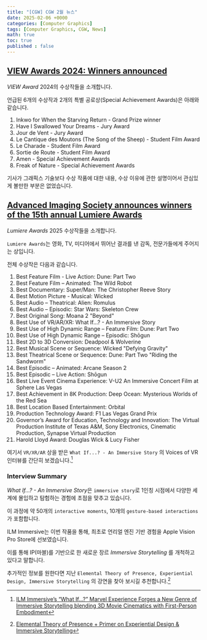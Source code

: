 ```yaml
---
title: "[CGW] CGW 2월 뉴스"
date: 2025-02-06 +0000
categories: [Computer Graphics]
tags: [Computer Graphics, CGW, News]
math: true
toc: true
published : false
---
```


## **[VIEW Awards 2024: Winners announced](https://www.cgw.com/Press-Center/News/2025/VIEW-Awards-2024-Winners-announced.aspx)**

*VIEW Award* 2024의 수상작들을 소개합니다. 

언급된 6개의 수상작과 2개의 특별 공로상(Special Achievement Awards)은 아래와 같습니다.

1. Inkwo for When the Starving Return - Grand Prize winner
2. Have I Swallowed Your Dreams - Jury Award
3. Jour de Vent - Jury Award
4. Le Cantique des Moutons (The Song of the Sheep) - Student Film Award
5. Le Charade - Student Film Award
6. Sortie de Route - Student Film Award
7. Amen - Special Achievement Awards
8. Freak of Nature - Special Achievement Awards

기사가 그래픽스 기술보다 수상 작품에 대한 내용, 수상 이유에 관한 설명이어서 관심있게 볼만한 부분은 없었습니다. 

## **[Advanced Imaging Society announces winners of the 15th annual Lumiere Awards](https://www.cgw.com/Press-Center/News/2025/Advanced-Imaging-Society-announces-winners-of-th.aspx)**

*Lumiere Awards* 2025 수상작들을 소개합니다.

`Lumiere Awards`는 영화, TV, 미디어에서 뛰어난 결과를 낸 감독, 전문가들에게 주어지는 상입니다. 

전체 수상작은 다음과 같습니다.

1. Best Feature Film - Live Action: Dune: Part Two
2. Best Feature Film – Animated: The Wild Robot
3. Best Documentary: Super/Man: The Christopher Reeve Story
4. Best Motion Picture - Musical: Wicked
5. Best Audio – Theatrical: Alien: Romulus
6. Best Audio – Episodic: Star Wars: Skeleton Crew
7. Best Original Song: Moana 2 "Beyond"
8. Best Use of VR/AR/XR: What If...? - An Immersive Story
9. Best Use of High Dynamic Range – Feature Film: Dune: Part Two
10. Best Use of High Dynamic Range – Episodic: Shōgun
11. Best 2D to 3D Conversion: Deadpool & Wolverine
12. Best Musical Scene or Sequence:  Wicked "Defying Gravity"
13. Best Theatrical Scene or Sequence: Dune: Part Two "Riding the Sandworm"
14. Best Episodic – Animated: Arcane Season 2
15. Best Episodic – Live Action: Shōgun
16. Best Live Event Cinema Experience: V-U2 An Immersive Concert Film at Sphere Las Vegas
17. Best Achievement in 8K Production: Deep Ocean: Mysterious Worlds of the Red Sea
18. Best Location Based Entertainment: Orbital
19. Production Technology Award: F1 Las Vegas Grand Prix
20. Governor’s Award for Education, Technology and Innovation: The Virtual Production Institute of Texas A&M, Sony Electronics, Cinematic Production, Synapse Virtual Production 
22. Harold Lloyd Award: Douglas Wick & Lucy Fisher

여기서 `VR/XR/AR` 상을 받은 `What If...? - An Immersive Story` 의 Voices of VR 인터뷰를 간단히 보겠습니다.[^ref1]

### **Interview Summary**
*What If...? - An Immersive Story*은 `immersive story`로 1인칭 시점에서 다양한 세계에 몰입하고 탐험하는 경험에 초점을 맞추고 있습니다.

이 과정에 약 50개의 `interactive moments`, 10개의 `gesture-based interactions`가 포함합니다.

ILM Immersive는 이번 작품을 통해, 최초로 언리얼 엔진 기반 경험을 Apple Vision Pro Store에 선보였습니다. 

이를 통해 IP(마블)를 기반으로 한 새로운 장르 *Immersive Storytelling* 를 개척하고 있다고 말합니다.

추가적인 정보를 원한다면 지난 `Elemental Theory of Presence, Experiential Design, Immersive Storytelling` 의 강연을 찾아 보시길 추천합니다.[^ref2]




[^ref1]: [ILM Immersive’s “What If…?” Marvel Experience Forges a New Genre of Immersive Storytelling blending 3D Movie Cinematics with First-Person Embodiment](https://voicesofvr.com/1391-ilm-immersives-what-if-marvel-experience-forges-a-new-genre-of-immersive-storytelling-blending-3d-movie-cinematics-with-first-person-embodiment/)
[^ref2]: [Elemental Theory of Presence + Primer on Experiential Design & Immersive Storytelling](https://voicesofvr.com/1389-elemental-theory-of-presence/)